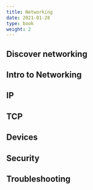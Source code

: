 ```yaml
---
title: Networking
date: 2021-01-28
type: book
weight: 2
---
```

## Discover networking
## Intro to Networking
## IP
## TCP
## Devices
## Security
## Troubleshooting

